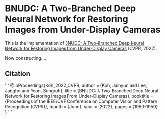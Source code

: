 # BNUDC: A Two-Branched Deep Neural Network for Restoring Images from Under-Display Cameras
This is the implementation of [BNUDC: A Two-Branched Deep Neural Network for Restoring Images from Under-Display Cameras](https://openaccess.thecvf.com/content/CVPR2022/html/Koh_BNUDC_A_Two-Branched_Deep_Neural_Network_for_Restoring_Images_From_CVPR_2022_paper.html) (CVPR, 2022).


Now constructing....

## Citation
'''
@InProceedings{Koh_2022_CVPR,
    author    = {Koh, Jaihyun and Lee, Jangho and Yoon, Sungroh},
    title     = {BNUDC: A Two-Branched Deep Neural Network for Restoring Images From Under-Display Cameras},
    booktitle = {Proceedings of the IEEE/CVF Conference on Computer Vision and Pattern Recognition (CVPR)},
    month     = {June},
    year      = {2022},
    pages     = {1950-1959}
}
'''

